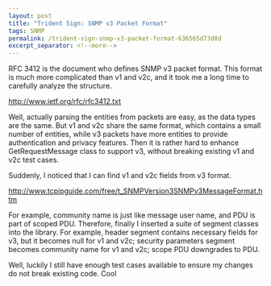 ```yaml
---
layout: post
title: "Trident Sign: SNMP v3 Packet Format"
tags: SNMP
permalink: /trident-sign-snmp-v3-packet-format-636565d73d8d
excerpt_separator: <!--more-->
---
```

RFC 3412 is the document who defines SNMP v3 packet format. This format is much more complicated than v1 and v2c, and it took me a long time to carefully analyze the structure.

http://www.ietf.org/rfc/rfc3412.txt
<!--more-->

Well, actually parsing the entities from packets are easy, as the data types are the same. But v1 and v2c share the same format, which contains a small number of entities, while v3 packets have more entities to provide authentication and privacy features. Then it is rather hard to enhance GetRequestMessage class to support v3, without breaking existing v1 and v2c test cases.

Suddenly, I noticed that I can find v1 and v2c fields from v3 format.

http://www.tcpipguide.com/free/t_SNMPVersion3SNMPv3MessageFormat.htm

For example, community name is just like message user name, and PDU is part of scoped PDU. Therefore, finally I inserted a suite of segment classes into the library. For example, header segment contains necessary fields for v3, but it becomes null for v1 and v2c; security parameters segment becomes community name for v1 and v2c; scope PDU downgrades to PDU.

Well, luckily I still have enough test cases available to ensure my changes do not break existing code. Cool
